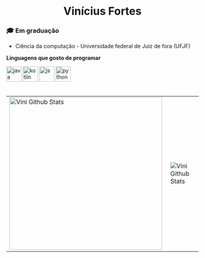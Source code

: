 <h1 align="center">Vinícius Fortes</h1>

<h4 align="center"> 
</h4>

### :mortar_board: Em graduação

- Ciência da computação - Universidade federal de Juiz de fora (UFJF)

**Linguagens que gosto de programar**

<p align="left">
  <img align="left" alt="java" width="40px" src="https://www.celsonunes.com.br/wp-content/uploads/2018/05/java-logo.png"/>&nbsp;
  <img align="left" alt="kotlin" width="40px" src="https://upload.wikimedia.org/wikipedia/commons/7/74/Kotlin_Icon.png"/>&nbsp;
  <img align="left" alt="js" width="40px" src="https://upload.wikimedia.org/wikipedia/commons/9/99/Unofficial_JavaScript_logo_2.svg"/>&nbsp;
  <img align="left" alt="python" width="40px" src="https://upload.wikimedia.org/wikipedia/commons/c/c3/Python-logo-notext.svg"/>&nbsp;
  
</p>
</br>

<p align="center">
<table align='left'>
  <row>
    <td>
     <!-- Card -->
      <img align="left" width="400px" alt="Vini Github Stats" src="https://github-readme-stats.vercel.app/api?username=VinieFortes&show_icons=true&hide_border=true&count_private=true&hide=prs,contribs&theme=radical" />
    </td>
    <td>
      <img align="right" alt="Vini Github Stats" src="https://github-readme-stats.vercel.app/api/top-langs/?username=VinieFortes&layout=compact&theme=radical" />
    </td>
  </row>
</table>
</p>
